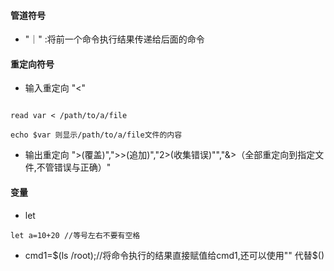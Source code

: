 #### 管道符号

- "｜" :将前一个命令执行结果传递给后面的命令

#### 重定向符号

- 输入重定向 "<"

````

read var < /path/to/a/file

echo $var 则显示/path/to/a/file文件的内容

````

- 输出重定向 ">(覆盖)",">>(追加)","2>(收集错误)"","&>（全部重定向到指定文件,不管错误与正确）"

#### 变量

- let 

```
let a=10+20 //等号左右不要有空格

```
- cmd1=$(ls /root);//将命令执行的结果直接赋值给cmd1,还可以使用"" 代替$()

